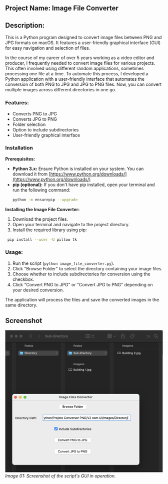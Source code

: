 ## **Project Name**: Image File Converter

## **Description**:

This is a Python program designed to convert image files between PNG and JPG formats on macOS. It features a user-friendly graphical interface (GUI) for easy navigation and selection of files.

In the course of my career of over 5 years working as a video editor and producer, I frequently needed to convert image files for various projects. This often involved using different random applications, sometimes processing one file at a time. To automate this process, I developed a Python application with a user-friendly interface that automates the conversion of both PNG to JPG and JPG to PNG files. Now, you can convert multiple images across different directories in one go.

### Features:

* Converts PNG to JPG
* Converts JPG to PNG
* Folder selection
* Option to include subdirectories
* User-friendly graphical interface

### Installation

**Prerequisites:**

* **Python 3.x:** Ensure Python is installed on your system. You can download it from [https://www.python.org/downloads/](https://www.python.org/downloads/)
* **pip (optional):** If you don't have pip installed, open your terminal and run the following command:
  ```bash
  python -m ensurepip --upgrade
  ```

**Installing the Image File Converter:**
1. Download the project files.
2. Open your terminal and navigate to the project directory.
3. Install the required library using pip:
 ```bash
  pip install --user -U pillow tk
  ```

### Usage:

1. Run the script (`python image_file_converter.py`).
2. Click "Browse Folder" to select the directory containing your image files.
3. Choose whether to include subdirectories for conversion using the checkbox.
4. Click "Convert PNG to JPG" or "Convert JPG to PNG" depending on your desired conversion.

The application will process the files and save the converted images in the same directory.

## Screenshot

![GUI](images/Converter_01.png)
*Image 01: Screenshot of the script's GUI in operation.*
